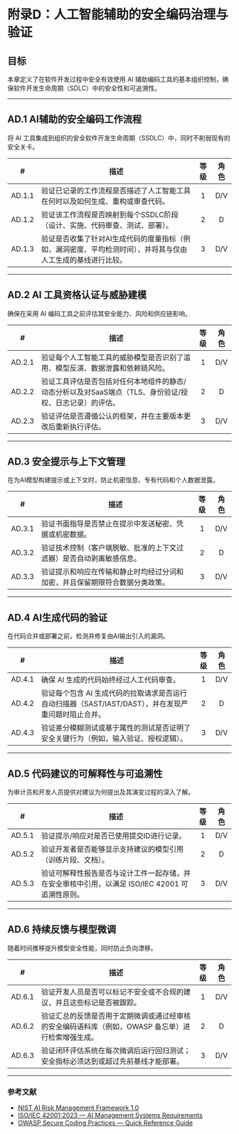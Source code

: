 # 附录D：人工智能辅助的安全编码治理与验证

## 目标

本章定义了在软件开发过程中安全有效使用 AI 辅助编码工具的基本组织控制，确保软件开发生命周期（SDLC）中的安全性和可追溯性。

---

## AD.1 AI辅助的安全编码工作流程

将 AI 工具集成到组织的安全软件开发生命周期（SSDLC）中，同时不削弱现有的安全关卡。

|   #    | 描述                                                      | 等级  | 角色  |
| :----: | ------------------------------------------------------- | :-: | :-: |
| AD.1.1 | 验证已记录的工作流程是否描述了人工智能工具在何时以及如何生成、重构或审查代码。                 |  1  | D/V |
| AD.1.2 | 验证该工作流程是否映射到每个SSDLC阶段（设计、实施、代码审查、测试、部署）。                |  2  |  D  |
| AD.1.3 | 验证是否收集了针对AI生成代码的度量指标（例如，漏洞密度、平均检测时间），并将其与仅由人工生成的基线进行比较。 |  3  | D/V |

---

## AD.2 AI 工具资格认证与威胁建模

确保在采用 AI 编码工具之前评估其安全能力、风险和供应链影响。

|   #    | 描述                                                       | 等级  | 角色  |
| :----: | -------------------------------------------------------- | :-: | :-: |
| AD.2.1 | 验证每个人工智能工具的威胁模型是否识别了滥用、模型反演、数据泄露和依赖链风险。                  |  1  | D/V |
| AD.2.2 | 验证工具评估是否包括对任何本地组件的静态/动态分析以及对SaaS端点（TLS、身份验证/授权、日志记录）的评估。 |  2  |  D  |
| AD.2.3 | 验证评估是否遵循公认的框架，并在主要版本更改后重新执行评估。                           |  3  | D/V |

---

## AD.3 安全提示与上下文管理

在为AI模型构建提示或上下文时，防止机密信息、专有代码和个人数据泄露。

|   #    | 描述                                     | 等级  | 角色  |
| :----: | -------------------------------------- | :-: | :-: |
| AD.3.1 | 验证书面指导是否禁止在提示中发送秘密、凭据或机密数据。            |  1  | D/V |
| AD.3.2 | 验证技术控制（客户端脱敏、批准的上下文过滤器）是否自动剥离敏感信息。     |  2  |  D  |
| AD.3.3 | 验证提示和响应在传输和静止时均经过分词和加密，并且保留期限符合数据分类政策。 |  3  | D/V |

---

## AD.4 AI生成代码的验证

在代码合并或部署之前，检测并修复由AI输出引入的漏洞。

|   #    | 描述                                                          | 等级  | 角色  |
| :----: | ----------------------------------------------------------- | :-: | :-: |
| AD.4.1 | 确保 AI 生成的代码始终经过人工代码审查。                                      |  1  | D/V |
| AD.4.2 | 验证每个包含 AI 生成代码的拉取请求是否运行自动扫描器（SAST/IAST/DAST），并在发现严重问题时阻止合并。 |  2  |  D  |
| AD.4.3 | 验证差分模糊测试或基于属性的测试是否证明了安全关键行为（例如，输入验证、授权逻辑）。                  |  3  | D/V |

---

## AD.5 代码建议的可解释性与可追溯性

为审计员和开发人员提供对建议为何提出及其演变过程的深入了解。

|   #    | 描述                                                      | 等级  | 角色  |
| :----: | ------------------------------------------------------- | :-: | :-: |
| AD.5.1 | 验证提示/响应对是否已使用提交ID进行记录。                                  |  1  | D/V |
| AD.5.2 | 验证开发者是否能够显示支持建议的模型引用（训练片段、文档）。                          |  2  |  D  |
| AD.5.3 | 验证可解释性报告是否与设计工件一起存储，并在安全审核中引用，以满足 ISO/IEC 42001 可追溯性原则。 |  3  | D/V |

---

## AD.6 持续反馈与模型微调

随着时间推移提升模型安全性能，同时防止负向漂移。

|   #    | 描述                                                   | 等级  | 角色  |
| :----: | ---------------------------------------------------- | :-: | :-: |
| AD.6.1 | 验证开发人员是否可以标记不安全或不合规的建议，并且这些标记是否被跟踪。                  |  1  | D/V |
| AD.6.2 | 验证汇总的反馈是否用于定期微调或通过经审核的安全编码语料库（例如，OWASP 备忘单）进行检索增强生成。 |  2  |  D  |
| AD.6.3 | 验证闭环评估系统在每次微调后运行回归测试；安全指标必须达到或超过先前基线才能部署。            |  3  | D/V |

---

### 参考文献

* [NIST AI Risk Management Framework 1.0](https://nvlpubs.nist.gov/nistpubs/ai/nist.ai.100-1.pdf)
* [ISO/IEC 42001:2023 — AI Management Systems Requirements](https://www.iso.org/standard/81230.html)
* [OWASP Secure Coding Practices — Quick Reference Guide](https://owasp.org/www-project-secure-coding-practices-quick-reference-guide/)

